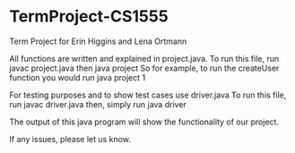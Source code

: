 # TermProject-CS1555
Term Project for Erin Higgins and Lena Ortmann

All functions are written and explained in project.java.
To run this file, run javac project.java then java project <number of problem>
So for example, to run the createUser function you would run java project 1

For testing purposes and to show test cases use driver.java
To run this file, run javac driver.java then, simply run java driver

The output of this java program will show the functionality of our project. 

If any issues, please let us know. 
